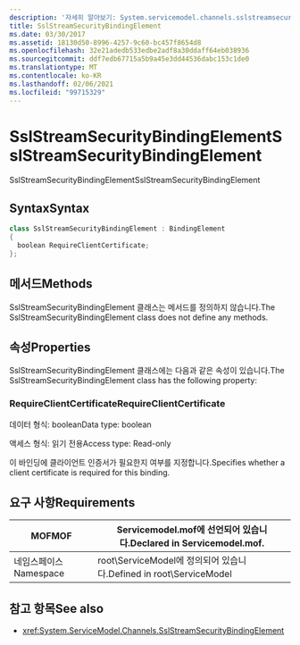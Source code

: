 ```yaml
---
description: '자세히 알아보기: System.servicemodel.channels.sslstreamsecuritybindingelement.sslprotocols'
title: SslStreamSecurityBindingElement
ms.date: 03/30/2017
ms.assetid: 18130d50-8996-4257-9c60-bc457f8654d8
ms.openlocfilehash: 32e21adedb533edbe2adf8a30ddaff64eb038936
ms.sourcegitcommit: ddf7edb67715a5b9a45e3dd44536dabc153c1de0
ms.translationtype: MT
ms.contentlocale: ko-KR
ms.lasthandoff: 02/06/2021
ms.locfileid: "99715329"
---
```

# <a name="sslstreamsecuritybindingelement"></a><span data-ttu-id="ead63-103">SslStreamSecurityBindingElement</span><span class="sxs-lookup"><span data-stu-id="ead63-103">SslStreamSecurityBindingElement</span></span>

<span data-ttu-id="ead63-104">SslStreamSecurityBindingElement</span><span class="sxs-lookup"><span data-stu-id="ead63-104">SslStreamSecurityBindingElement</span></span>  
  
## <a name="syntax"></a><span data-ttu-id="ead63-105">Syntax</span><span class="sxs-lookup"><span data-stu-id="ead63-105">Syntax</span></span>  
  
```csharp
class SslStreamSecurityBindingElement : BindingElement  
{  
  boolean RequireClientCertificate;  
};  
```  
  
## <a name="methods"></a><span data-ttu-id="ead63-106">메서드</span><span class="sxs-lookup"><span data-stu-id="ead63-106">Methods</span></span>  

 <span data-ttu-id="ead63-107">SslStreamSecurityBindingElement 클래스는 메서드를 정의하지 않습니다.</span><span class="sxs-lookup"><span data-stu-id="ead63-107">The SslStreamSecurityBindingElement class does not define any methods.</span></span>  
  
## <a name="properties"></a><span data-ttu-id="ead63-108">속성</span><span class="sxs-lookup"><span data-stu-id="ead63-108">Properties</span></span>  

 <span data-ttu-id="ead63-109">SslStreamSecurityBindingElement 클래스에는 다음과 같은 속성이 있습니다.</span><span class="sxs-lookup"><span data-stu-id="ead63-109">The SslStreamSecurityBindingElement class has the following property:</span></span>  
  
### <a name="requireclientcertificate"></a><span data-ttu-id="ead63-110">RequireClientCertificate</span><span class="sxs-lookup"><span data-stu-id="ead63-110">RequireClientCertificate</span></span>  

 <span data-ttu-id="ead63-111">데이터 형식: boolean</span><span class="sxs-lookup"><span data-stu-id="ead63-111">Data type: boolean</span></span>  
  
 <span data-ttu-id="ead63-112">액세스 형식: 읽기 전용</span><span class="sxs-lookup"><span data-stu-id="ead63-112">Access type: Read-only</span></span>  
  
 <span data-ttu-id="ead63-113">이 바인딩에 클라이언트 인증서가 필요한지 여부를 지정합니다.</span><span class="sxs-lookup"><span data-stu-id="ead63-113">Specifies whether a client certificate is required for this binding.</span></span>  
  
## <a name="requirements"></a><span data-ttu-id="ead63-114">요구 사항</span><span class="sxs-lookup"><span data-stu-id="ead63-114">Requirements</span></span>  
  
|<span data-ttu-id="ead63-115">MOF</span><span class="sxs-lookup"><span data-stu-id="ead63-115">MOF</span></span>|<span data-ttu-id="ead63-116">Servicemodel.mof에 선언되어 있습니다.</span><span class="sxs-lookup"><span data-stu-id="ead63-116">Declared in Servicemodel.mof.</span></span>|  
|---------|-----------------------------------|  
|<span data-ttu-id="ead63-117">네임스페이스</span><span class="sxs-lookup"><span data-stu-id="ead63-117">Namespace</span></span>|<span data-ttu-id="ead63-118">root\ServiceModel에 정의되어 있습니다.</span><span class="sxs-lookup"><span data-stu-id="ead63-118">Defined in root\ServiceModel</span></span>|  
  
## <a name="see-also"></a><span data-ttu-id="ead63-119">참고 항목</span><span class="sxs-lookup"><span data-stu-id="ead63-119">See also</span></span>

- <xref:System.ServiceModel.Channels.SslStreamSecurityBindingElement>
